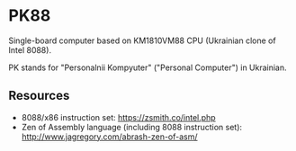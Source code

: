 # PK88
Single-board computer based on KM1810VM88 CPU (Ukrainian clone of Intel 8088).

PK stands for "Personalnii Kompyuter" ("Personal Computer") in Ukrainian.

## Resources

- 8088/x86 instruction set: <https://zsmith.co/intel.php>
- Zen of Assembly language (including 8088 instruction set): <http://www.jagregory.com/abrash-zen-of-asm/>

